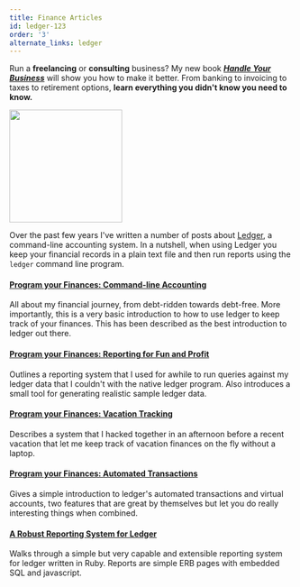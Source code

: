 ```yaml
---
title: Finance Articles
id: ledger-123
order: '3'
alternate_links: ledger
---
```


<div class="well">
  <div class="row">
    <div class="col-sm-8">
      <p>Run a <strong>freelancing</strong> or <strong>consulting</strong> business? My new book <strong><em><a href="/handle-your-business">Handle Your Business</a></em></strong> will show you how to make it better. From banking to invoicing to taxes to retirement options, <strong>learn everything you didn't know you need to know.</strong></p>
    </div>
    <div class="col-sm-4">
      <a href="/handle-your-business"><img style="height: 200px" src="https://d2s7foagexgnc2.cloudfront.net/files/d4de5b4d661c825d65d3/hyb_cover_3d_no_shadow.png"></a>
    </div>
  </div>
</div>

Over the past few years I've written a number of posts about [Ledger](http://www.ledger-cli.org), a command-line accounting system. In a nutshell, when using Ledger you keep your financial records in a plain text file and then run reports using the `ledger` command line program.

#### [Program your Finances: Command-line Accounting](/keeping-finances-with-ledger)

All about my financial journey, from debt-ridden towards debt-free. More importantly, this is a very basic introduction to how to use ledger to keep track of your finances. This has been described as the best introduction to ledger out there.

#### [Program your Finances: Reporting for Fun and Profit](/program-your-finances-reporting-for-fun-and-profit)

Outlines a reporting system that I used for awhile to run queries against my ledger data that I couldn't with the native ledger program. Also introduces a small tool for generating realistic sample ledger data.

#### [Program your Finances: Vacation Tracking](/program-your-finances-vacation-tracking)
Describes a system that I hacked together in an afternoon before a recent vacation that let me keep track of vacation finances on the fly without a laptop.

#### [Program your Finances: Automated Transactions](/program-your-finances-automated-transactions)
Gives a simple introduction to ledger's automated transactions and virtual accounts, two features that are great by themselves but let you do really interesting things when combined.

#### [A Robust Reporting System for Ledger](/a-robust-reporting-system-for-ledger)
Walks through a simple but very capable and extensible reporting system for ledger written in Ruby. Reports are simple ERB pages with embedded SQL and javascript.
